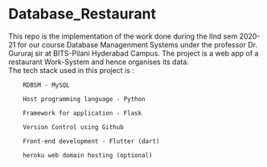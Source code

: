# Database_Restaurant
This repo is the implementation of the work done during the IInd sem 2020-21 for our course Database Managenment Systems under the professor Dr. Gururaj sir at BITS-Pilani Hyderabad Campus.
The project is a web app of a restaurant Work-System and hence organises its data.  
The tech stack used in this project is : 

        RDBSM - MySQL
        
        Host programming language - Python
        
        Framework for application - Flask
        
        Version Control using Github
        
        Front-end development - Flutter (dart)
        
        heroku web domain hosting (optional)
